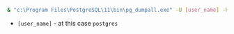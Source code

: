 ```bash
& "c:\Program Files\PostgreSQL\11\bin\pg_dumpall.exe" -U [user_name] -h localhost -f "d:\Job\Learning\db backups\postgresql\backup_all_postgresql_11.sql"
```

- `[user_name]` - at this case `postgres`